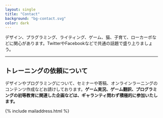 ```yaml
---
layout: single
title: "Contact"
background: "bg-contact.svg" 
color: dark
---
```


デザイン、プラグラミング、ライティング、ゲーム、猫、子育て、ローカーボなどに関心があります。TwitterやFacebookなどで共通の話題で盛り上りましょう。

<a href="http://twitter.com/woopsdez" style="color:#3CF">
	<span class="fa-stack fa-lg">
		<i class="fa fa-circle fa-stack-2x"></i>
		<i class="fa fa-twitter fa-stack-1x fa-inverse"></i>
	</span>
</a>
<a href="http://facebook.com/woopsdez" style="color:#3B5998;">
	<span class="fa-stack fa-lg">
		<i class="fa fa-circle fa-stack-2x"></i>
		<i class="fa fa-facebook fa-stack-1x fa-inverse"></i>
	</span>
</a>

---

## トレーニングの依頼について
デザインやプログラミングについて、セミナーや寄稿、オンラインラーニングのコンテンツ作成などお請けしております。__ゲーム実況、ゲーム翻訳、プログラミングの初等教育に関連した企画などは、ギャランティ問わず積極的に参加いたします。__

{% include mailaddress.html %}